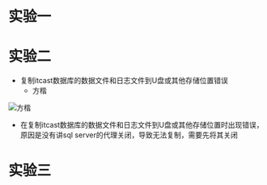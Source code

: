 # 实验一


# 实验二
- 复制itcast数据库的数据文件和日志文件到U盘或其他存储位置错误
    - 方楷

![方楷](https://github.com/kaifeifk/Error/blob/master/images/avatar.png)

- 在复制itcast数据库的数据文件和日志文件到U盘或其他存储位置时出现错误，原因是没有讲sql server的代理关闭，导致无法复制，需要先将其关闭



# 实验三
